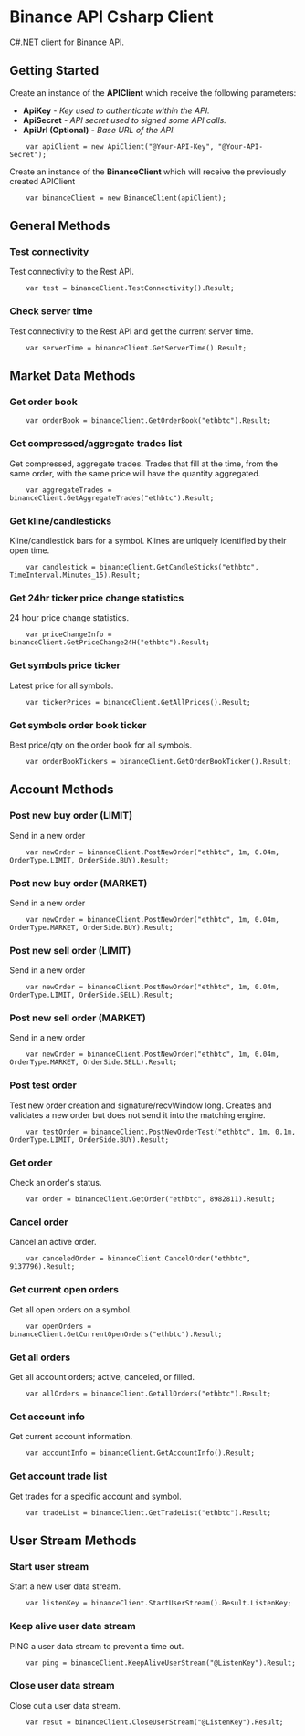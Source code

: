 # Binance API Csharp Client
C#.NET client for Binance API.

## Getting Started
Create an instance of the **APIClient** which receive the following parameters:

* **ApiKey** - *Key used to authenticate within the API.*
* **ApiSecret** - *API secret used to signed some API calls.*
* **ApiUrl (Optional)** - *Base URL of the API.*
```
    var apiClient = new ApiClient("@Your-API-Key", "@Your-API-Secret");
```

Create an instance of the **BinanceClient** which will receive the previously created APIClient
 
```
    var binanceClient = new BinanceClient(apiClient);
```

## General Methods
### Test connectivity
Test connectivity to the Rest API.
```
    var test = binanceClient.TestConnectivity().Result;
```
### Check server time
Test connectivity to the Rest API and get the current server time.
```
    var serverTime = binanceClient.GetServerTime().Result;
```
## Market Data Methods
### Get order book
```
    var orderBook = binanceClient.GetOrderBook("ethbtc").Result;
```
### Get compressed/aggregate trades list
Get compressed, aggregate trades. Trades that fill at the time, from the same order, with the same price will have the quantity aggregated.
```
    var aggregateTrades = binanceClient.GetAggregateTrades("ethbtc").Result;
```
### Get kline/candlesticks
Kline/candlestick bars for a symbol. Klines are uniquely identified by their open time.
```
    var candlestick = binanceClient.GetCandleSticks("ethbtc", TimeInterval.Minutes_15).Result;
```
### Get 24hr ticker price change statistics
24 hour price change statistics.
```
    var priceChangeInfo = binanceClient.GetPriceChange24H("ethbtc").Result;
```
### Get symbols price ticker
Latest price for all symbols.
```
    var tickerPrices = binanceClient.GetAllPrices().Result;
```
### Get symbols order book ticker
Best price/qty on the order book for all symbols.
```
    var orderBookTickers = binanceClient.GetOrderBookTicker().Result;
```
## Account Methods
### Post new buy order (LIMIT)
Send in a new order
```
    var newOrder = binanceClient.PostNewOrder("ethbtc", 1m, 0.04m, OrderType.LIMIT, OrderSide.BUY).Result;
```
### Post new buy order (MARKET)
Send in a new order
```
    var newOrder = binanceClient.PostNewOrder("ethbtc", 1m, 0.04m, OrderType.MARKET, OrderSide.BUY).Result;
```
### Post new sell order (LIMIT)
Send in a new order
```
    var newOrder = binanceClient.PostNewOrder("ethbtc", 1m, 0.04m, OrderType.LIMIT, OrderSide.SELL).Result;
```
### Post new sell order (MARKET)
Send in a new order
```
    var newOrder = binanceClient.PostNewOrder("ethbtc", 1m, 0.04m, OrderType.MARKET, OrderSide.SELL).Result;
```
### Post test order 
Test new order creation and signature/recvWindow long. Creates and validates a new order but does not send it into the matching engine.
```
    var testOrder = binanceClient.PostNewOrderTest("ethbtc", 1m, 0.1m, OrderType.LIMIT, OrderSide.BUY).Result;
```
### Get order
Check an order's status.
```
    var order = binanceClient.GetOrder("ethbtc", 8982811).Result;
```
 
### Cancel order 
Cancel an active order.
```
    var canceledOrder = binanceClient.CancelOrder("ethbtc", 9137796).Result;
```
### Get current open orders
Get all open orders on a symbol.
```
    var openOrders = binanceClient.GetCurrentOpenOrders("ethbtc").Result;
```
### Get all orders
Get all account orders; active, canceled, or filled.
```
    var allOrders = binanceClient.GetAllOrders("ethbtc").Result;
```
### Get account info
Get current account information.
```
    var accountInfo = binanceClient.GetAccountInfo().Result;
```
### Get account trade list
Get trades for a specific account and symbol.
```
    var tradeList = binanceClient.GetTradeList("ethbtc").Result;
```
## User Stream Methods
### Start user stream
Start a new user data stream.
```
    var listenKey = binanceClient.StartUserStream().Result.ListenKey;
```
### Keep alive user data stream
PING a user data stream to prevent a time out.
```
    var ping = binanceClient.KeepAliveUserStream("@ListenKey").Result;
```
### Close user data stream
Close out a user data stream.
```
    var resut = binanceClient.CloseUserStream("@ListenKey").Result;
```
